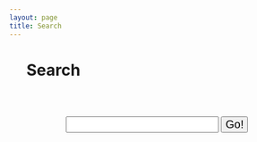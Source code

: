 ```yaml
---
layout: page
title: Search
---
```

<ul class="archive" id="group">
  

  

  
  <h1 class="page-title"><i class="fa fa-search" style="font-size:1em;"></i>&nbsp;Search</h1>


<br/>&nbsp;
<form action="get" id="site_search" autocomplete="on">
<center>
  <input style="font-size:20px;" type="text" id="search_box">
  <input style="font-size:20px;" type="submit" value="Go!">
</center>
</form>
<br/>&nbsp;
<br/>&nbsp;

<ul id="search_results"></ul>

<script src="{{ "/js/lunr.min.js" | relative_url }}"></script>
<script src="https://ajax.googleapis.com/ajax/libs/jquery/1.11.3/jquery.min.js"></script>
<script src="{{ "/js/search.js" | relative_url }}"></script>